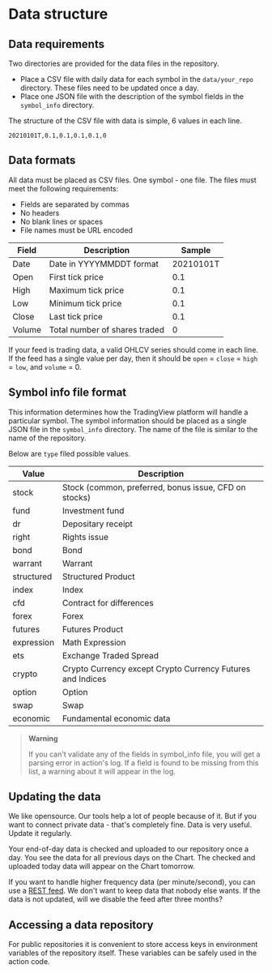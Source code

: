 # Data structure

## Data requirements

Two directories are provided for the data files in the repository.

- Place a CSV file with daily data for each symbol in the `data/your_repo` directory. These files need to be updated once a day.
- Place one JSON file with the description of the symbol fields in the `symbol_info` directory.

The structure of the CSV file with data is simple, 6 values in each line.

```csv
20210101T,0.1,0.1,0.1,0.1,0
```

## Data formats

All data must be placed as CSV files. One symbol - one file. The files must meet the following requirements:

- Fields are separated by commas
- No headers
- No blank lines or spaces
- File names must be URL encoded

| Field  | Description                   | Sample    |
|--------|-------------------------------|-----------|
| Date   | Date in YYYYMMDDT format      | 20210101T |
| Open   | First tick price              | 0.1       |
| High   | Maximum tick price            | 0.1       |
| Low    | Minimum tick price            | 0.1       |
| Close  | Last tick price               | 0.1       |
| Volume | Total number of shares traded | 0         |

If your feed is trading data, a valid OHLCV series should come in each line.
If the feed has a single value per day, then it should be `open` = `close` = `high` = `low`, and `volume` = 0.

## Symbol info file format

This information determines how the TradingView platform will handle a particular symbol. 
The symbol information should be placed as a single JSON file in the `symbol_info` directory. 
The name of the file is similar to the name of the repository.

Below are `type` filed possible values.

| Value      | Description                                                |
|------------|------------------------------------------------------------|
| stock      | Stock (common, preferred, bonus issue, CFD on stocks)      |
| fund       | Investment fund                                            |
| dr         | Depositary receipt                                         |
| right      | Rights issue                                               |
| bond       | Bond                                                       |
| warrant    | Warrant                                                    |
| structured | Structured Product                                         |
| index      | Index                                                      |
| cfd        | Contract for differences                                   |
| forex      | Forex                                                      |
| futures    | Futures Product                                            |
| expression | Math Expression                                            |
| ets        | Exchange Traded Spread                                     |
| crypto     | Crypto Currency except Crypto Currency Futures and Indices |
| option     | Option                                                     |
| swap       | Swap                                                       |
| economic   | Fundamental economic data                                  |

> __Warning__
> 
> If you can't validate any of the fields in symbol_info file, you will get a parsing error in action's log. 
> If a field is found to be missing from this list, a warning about it will appear in the log.

## Updating the data

We like opensource. Our tools help a lot of people because of it. But if you want to connect private data - that's completely fine.
Data is very useful. Update it regularly.

Your end-of-day data is checked and uploaded to our repository once a day.
You see the data for all previous days on the Chart. The checked and uploaded today data will appear on the Chart tomorrow.

If you want to handle higher frequency data (per minute/second), you can use a [REST feed](https://www.tradingview.com/brokerage-integration/).
We don't want to keep data that nobody else wants. If the data is not updated, will we disable the feed after three months?

## Accessing a data repository

For public repositories it is convenient to store access keys in environment variables of the repository itself.
These variables can be safely used in the action code.

